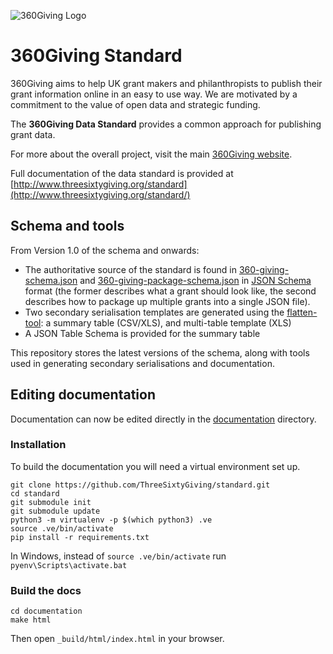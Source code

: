 ![360Giving Logo](http://openphilanthropy.files.wordpress.com/2014/02/cropped-360givinglogo-2010-size.jpg)

360Giving Standard
========

360Giving aims to help UK grant makers and philanthropists to publish their grant information online in an easy to use way.  We are motivated by a commitment to the value of open data and strategic funding.

The **360Giving Data Standard** provides a common approach for publishing grant data. 

For more about the overall project, visit the main [360Giving website](http://threesixtygiving.com/about/).

Full documentation of the data standard is provided at [http://www.threesixtygiving.org/standard](http://www.threesixtygiving.org/standard/)

## Schema and tools

From Version 1.0 of the schema and onwards:

* The authoritative source of the standard is found in [360-giving-schema.json](schema/360-giving-schema.json) and [360-giving-package-schema.json](schema/360-giving-package-schema.sjon) in [JSON Schema](http://json-schema.org/) format (the former describes what a grant should look like, the second describes how to package up multiple grants into a single JSON file).
* Two secondary serialisation templates are generated using the [flatten-tool](https://github.com/opendataservices/flatten-tool): a summary table (CSV/XLS), and multi-table template (XLS)
* A JSON Table Schema is provided for the summary table

This repository stores the latest versions of the schema, along with tools used in generating secondary serialisations and documentation.

## Editing documentation

Documentation can now be edited directly in the [documentation](documentation) directory.

### Installation

To build the documentation you will need a virtual environment set up. 

```
git clone https://github.com/ThreeSixtyGiving/standard.git
cd standard
git submodule init
git submodule update
python3 -m virtualenv -p $(which python3) .ve
source .ve/bin/activate
pip install -r requirements.txt
```
In Windows, instead of `source .ve/bin/activate` run `pyenv\Scripts\activate.bat`

### Build the docs

```
cd documentation
make html
```

Then open `_build/html/index.html` in your browser.
